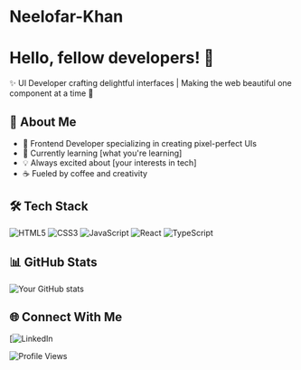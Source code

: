 # Neelofar-Khan
# Hello, fellow developers! 👋

✨ UI Developer crafting delightful interfaces | Making the web beautiful one component at a time 🎨

## 🚀 About Me
- 🎨 Frontend Developer specializing in creating pixel-perfect UIs
- 🌱 Currently learning [what you're learning]
- 💡 Always excited about [your interests in tech]
- ☕ Fueled by coffee and creativity

## 🛠️ Tech Stack
![HTML5](https://img.shields.io/badge/-HTML5-E34F26?style=flat-square&logo=html5&logoColor=white)
![CSS3](https://img.shields.io/badge/-CSS3-1572B6?style=flat-square&logo=css3)
![JavaScript](https://img.shields.io/badge/-JavaScript-F7DF1E?style=flat-square&logo=javascript&logoColor=black)
![React](https://img.shields.io/badge/-React-61DAFB?style=flat-square&logo=react&logoColor=black)
![TypeScript](https://img.shields.io/badge/-TypeScript-3178C6?style=flat-square&logo=typescript&logoColor=white)

## 📊 GitHub Stats
![Your GitHub stats](https://github-readme-stats.vercel.app/api?username=YOUR_USERNAME&show_icons=true&theme=dracula)

## 🌐 Connect With Me
[![LinkedIn](https://www.linkedin.com/in/neelofar-khan-32b726b8/)



<!-- Optional: Add a visitor counter -->
![Profile Views](https://komarev.com/ghpvc/?username=YOUR_USERNAME)
